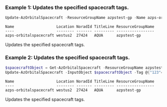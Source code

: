 ### Example 1: Updates the specified spacecraft tags.
```powershell
Update-AzOrbitalSpacecraft -ResourceGroupName azpstest-gp -Name azps-orbitalspacecraft -Tag @{"123"="abc"}
```

```output
Name                   Location NoradId TitleLine ResourceGroupName
----                   -------- ------- --------- -----------------
azps-orbitalspacecraft westus2  27424   AQUA      azpstest-gp
```

Updates the specified spacecraft tags.

### Example 2: Updates the specified spacecraft tags.
```powershell
$spacecraftObject = Get-AzOrbitalSpacecraft -ResourceGroupName azpstest-gp -Name azps-orbitalspacecraft
Update-AzOrbitalSpacecraft -InputObject $spacecraftObject -Tag @{"123"="abc"}
```

```output
Name                   Location NoradId TitleLine ResourceGroupName
----                   -------- ------- --------- -----------------
azps-orbitalspacecraft westus2  27424   AQUA      azpstest-gp
```

Updates the specified spacecraft tags.